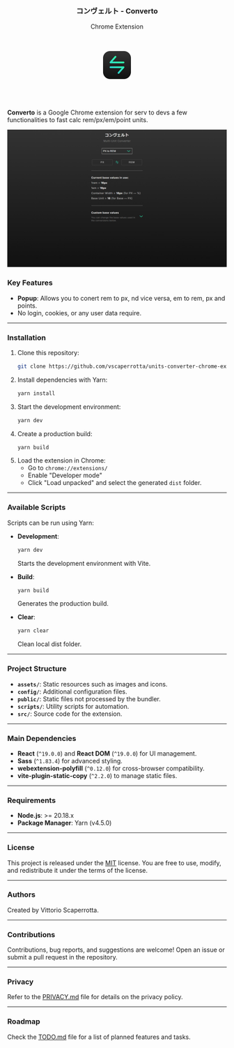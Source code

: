 
<h3 align='center'>コンヴェルト - Converto</h3>
<p align='center'>Chrome Extension</p>

<br />
<br />
<div align='center'>
   <img src='./assets/icon.png' width='64' />
</div>
<br />
<br />
<br />

**Converto** is a Google Chrome extension for serv to devs a few functionalities to fast calc rem/px/em/point units.

![Converto Screenshot](assets/screenshot.jpg)

### Key Features

- **Popup**: Allows you to conert rem to px, nd vice versa, em to rem, px and points.
- No login, cookies, or any user data require.

---

### Installation

1. Clone this repository:
   ```bash
   git clone https://github.com/vscaperrotta/units-converter-chrome-extension
   ```
2. Install dependencies with Yarn:
   ```bash
   yarn install
   ```
3. Start the development environment:
   ```bash
   yarn dev
   ```
4. Create a production build:
   ```bash
   yarn build
   ```
5. Load the extension in Chrome:
   - Go to `chrome://extensions/`
   - Enable "Developer mode"
   - Click "Load unpacked" and select the generated `dist` folder.

---

### Available Scripts

Scripts can be run using Yarn:

- **Development**:
  ```bash
  yarn dev
  ```
  Starts the development environment with Vite.

- **Build**:
  ```bash
  yarn build
  ```
  Generates the production build.

- **Clear**:
  ```bash
  yarn clear
  ```
  Clean local dist folder.

---

### Project Structure

- **`assets/`**: Static resources such as images and icons.
- **`config/`**: Additional configuration files.
- **`public/`**: Static files not processed by the bundler.
- **`scripts/`**: Utility scripts for automation.
- **`src/`**: Source code for the extension.

---

### Main Dependencies

- **React** (`^19.0.0`) and **React DOM** (`^19.0.0`) for UI management.
- **Sass** (`^1.83.4`) for advanced styling.
- **webextension-polyfill** (`^0.12.0`) for cross-browser compatibility.
- **vite-plugin-static-copy** (`^2.2.0`) to manage static files.

---

### Requirements

- **Node.js**: >= 20.18.x
- **Package Manager**: Yarn (v4.5.0)

---

### License

This project is released under the [MIT](LICENSE.md) license. You are free to use, modify, and redistribute it under the terms of the license.

---

### Authors

Created by Vittorio Scaperrotta.

---

### Contributions

Contributions, bug reports, and suggestions are welcome! Open an issue or submit a pull request in the repository.

---

### Privacy

Refer to the [PRIVACY.md](PRIVACY.md) file for details on the privacy policy.

---

### Roadmap

Check the [TODO.md](TODO.md) file for a list of planned features and tasks.

